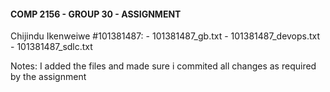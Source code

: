 #### COMP 2156 - GROUP 30 - ASSIGNMENT
 Chijindu Ikenweiwe #101381487:
    - 101381487_gb.txt
    - 101381487_devops.txt
    - 101381487_sdlc.txt


Notes:
I added the files and made sure i commited all changes as required by the assignment
